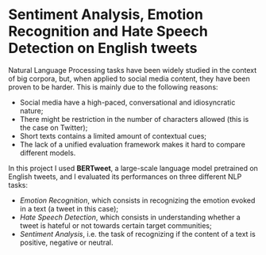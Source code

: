 # Sentiment Analysis, Emotion Recognition and Hate Speech Detection on English tweets

Natural Language Processing tasks have been widely studied in the context of big corpora, but, when applied to social media content, they have been proven to be harder. This is mainly due to the following reasons:

- Social media have a high-paced, conversational and idiosyncratic nature;
- There might be restriction in the number of characters allowed (this is the case on Twitter);
- Short texts contains a limited amount of contextual cues;
- The lack of a unified evaluation framework makes it hard to compare different models.

In this project I used **BERTweet**, a large-scale language model pretrained on English tweets, and I evaluated its performances on three different NLP tasks:

- *Emotion Recognition*, which consists in recognizing the emotion evoked in a text (a tweet in this case);
- *Hate Speech Detection*, which consists in understanding whether a tweet is hateful or not towards certain target communities;
- *Sentiment Analysis*, i.e. the task of recognizing if the content of a text is positive, negative or neutral.
